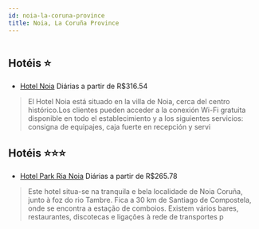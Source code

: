 ```yaml
---
id: noia-la-coruna-province
title: Noia, La Coruña Province
---
```


<center><img src="http://www.hotelresb2b.com/images/hoteles/507441_foto_1.jpg" alt="" /></center>


## Hotéis ⭐️

-    [Hotel Noia](https://www.hurb.com/aud/https://www.hurb.com/hoteis/noia/hotel-noia-JNP-JP749857?cmp=18055) Diárias a partir de R$316.54
   > El Hotel Noia está situado en la villa de Noia, cerca del centro histórico.Los clientes pueden acceder a la conexión Wi-Fi gratuita disponible en todo el establecimiento y a los siguientes servicios: consigna de equipajes, caja fuerte en recepción y servi

## Hotéis ⭐️⭐️⭐️

-    [Hotel Park Ria Noia](https://www.hurb.com/aud/https://www.hurb.com/hoteis/noia/hotel-park-ria-noia-JNP-JP053446?cmp=18055) Diárias a partir de R$265.78
   > Este hotel situa-se na tranquila e bela localidade de Noia Coruña, junto à foz do rio Tambre. Fica a 30 km de Santiago de Compostela, onde se encontra a estação de comboios. Existem vários bares, restaurantes, discotecas e ligações à rede de transportes p
